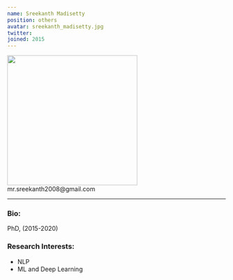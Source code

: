 ```yaml
---
name: Sreekanth Madisetty
position: others
avatar: sreekanth_madisetty.jpg
twitter:
joined: 2015
---
```


<img width="300" src="{{site.baseurl}}/images/people/{{page.avatar}}" data-action="zoom">
<i class="fa fa-envelope-o"></i> mr.sreekanth2008@gmail.com<br>
<hr>

### Bio:
 PhD, (2015-2020)

### Research Interests:
* NLP
* ML and Deep Learning

